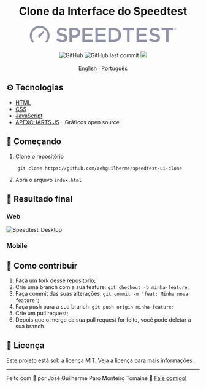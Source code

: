 <h1 align="center">
  Clone da Interface do Speedtest
</h1>

<div align="center">
  <img src="./img/logo.svg" alt="Speedtest logo">
</div>

<br/>

<div align="center">
  <img alt="GitHub" src="https://img.shields.io/github/license/zehguilherme/speedtest-ui-clone">
  <img alt="GitHub last commit" src="https://img.shields.io/github/last-commit/zehguilherme/speedtest-ui-clone">
  <a href="https://www.codacy.com/gh/zehguilherme/speedtest-ui-clone/dashboard?utm_source=github.com&amp;utm_medium=referral&amp;utm_content=zehguilherme/speedtest-ui-clone&amp;utm_campaign=Badge_Grade"><img src="https://app.codacy.com/project/badge/Grade/83a30fcc180a4f7a9115d08bcc6b13ee"/></a>
</div>

<br>

<div align="center">
  <a href="README.md">English</a>
  ·
  <a href="README-pt.md">Português</a>
</div>

## ⚙️ Tecnologias

- [HTML](https://developer.mozilla.org/en-US/docs/Web/HTML)
- [CSS](https://developer.mozilla.org/en-US/docs/Web/CSS)
- [JavaScript](https://developer.mozilla.org/en-US/docs/Web/JavaScript)
- [APEXCHARTS.JS](https://apexcharts.com/) - Gráficos open source

## 🚀 Começando

1. Clone o repositório

```code
    git clone https://github.com/zehguilherme/speedtest-ui-clone
```

2. Abra o arquivo `index.html`

## 👀 Resultado final

### Web

![Speedtest_Desktop](https://user-images.githubusercontent.com/36301054/169569477-89d24c22-a787-4751-851c-537f32439636.gif)

### Mobile



## 🤔 Como contribuir

1. Faça um fork desse repositório;
2. Crie uma branch com a sua feature: `git checkout -b minha-feature`;
3. Faça commit das suas alterações: `git commit -m 'feat: Minha nova feature'`;
4. Faça push para a sua branch: `git push origin minha-feature`;
5. Crie um pull request;
6. Depois que o merge da sua pull request for feito, você pode deletar a sua branch.

## 📝 Licença

Este projeto está sob a licença MIT. Veja a [licença](LICENSE) para mais informações.

---

Feito com 💟 por José Guilherme Paro Monteiro Tomaine 👋 [Fale comigo!](https://www.linkedin.com/in/jos%C3%A9-guilherme-paro-monteiro-tomaine/)
